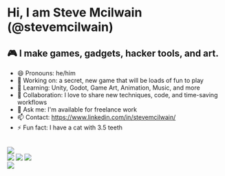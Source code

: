 # Hi, I am Steve Mcilwain (@stevemcilwain)
## 🎮 I make games, gadgets, hacker tools, and art.

- 😄 Pronouns: he/him
- 🔭 Working on: a secret, new game that will be loads of fun to play
- 🌱 Learning: Unity, Godot, Game Art, Animation, Music, and more
- 👯 Collaboration: I love to share new techniques, code, and time-saving workflows
- 💬 Ask me: I'm available for freelance work
- 📫 Contact: https://www.linkedin.com/in/stevemcilwain/
- ⚡ Fun fact: I have a cat with 3.5 teeth

<br>

<img align="center" src="https://github-readme-stats.vercel.app/api?username=stevemcilwain&show_icons=true&theme=dark&count_private=true">

<br>

<image src="https://img.shields.io/badge/Language-C%23-blue">
<image src="https://img.shields.io/badge/Language-C%2B%2B-red">
<image src="https://img.shields.io/badge/Language-Python-yellow">
  
<br>

<image src="https://img.shields.io/badge/Tools-Unity-lightgrey">
  
